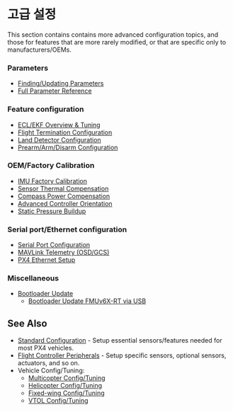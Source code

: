 # 고급 설정

This section contains contains more advanced configuration topics, and those for features that are more rarely modified, or that are specific only to manufacturers/OEMs.

### Parameters

- [Finding/Updating Parameters](../advanced_config/parameters.md)
- [Full Parameter Reference](../advanced_config/parameter_reference.md)

### Feature configuration

- [ECL/EKF Overview & Tuning](../advanced_config/tuning_the_ecl_ekf.md)
- [Flight Termination Configuration](../advanced_config/flight_termination.md)
- [Land Detector Configuration](../advanced_config/land_detector.md)
- [Prearm/Arm/Disarm Configuration](../advanced_config/prearm_arm_disarm.md)

### OEM/Factory Calibration

- [IMU Factory Calibration](../advanced_config/imu_factory_calibration.md)
- [Sensor Thermal Compensation](../advanced_config/sensor_thermal_calibration.md)
- [Compass Power Compensation](../advanced_config/compass_power_compensation.md)
- [Advanced Controller Orientation](../advanced_config/advanced_flight_controller_orientation_leveling.md)
- [Static Pressure Buildup](../advanced_config/static_pressure_buildup.md)

### Serial port/Ethernet configuration

- [Serial Port Configuration](../peripherals/serial_configuration.md)
- [MAVLink Telemetry (OSD/GCS)](../peripherals/mavlink_peripherals.md)
- [PX4 Ethernet Setup](../advanced_config/ethernet_setup.md)

### Miscellaneous

- [Bootloader Update](../advanced_config/bootloader_update.md)
  - [Bootloader Update FMUv6X-RT via USB](../advanced_config/bootloader_update_v6xrt.md)

## See Also

- [Standard Configuration](../config/index.md) - Setup essential sensors/features needed for most PX4 vehicles.
- [Flight Controller Peripherals](../peripherals/index.md) - Setup specific sensors, optional sensors, actuators, and so on.
- Vehicle Config/Tuning:
  - [Multicopter Config/Tuning](../config_mc/index.md)
  - [Helicopter Config/Tuning](../config_heli/index.md)
  - [Fixed-wing Config/Tuning](../config_fw/index.md)
  - [VTOL Config/Tuning](../config_vtol/index.md)
